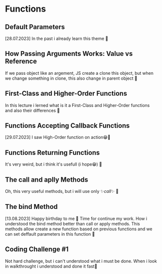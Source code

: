 # Functions

## Default Parameters

[28.07.2023] In the past i already learn this theme 🏁

## How Passing Arguments Works: Value vs Reference

If we pass object like an argement, JS create a clone this object, but when we change something in clone, this also change in parent object 🏁

## First-Class and Higher-Order Functions

In this lecture i lerned what is it a First-Class and Higher-Order functions and also their differences 🏁

## Functions Accepting Callback Functions

[29.07.2023] I saw High-Order function on action😁🏁

## Functions Returning Functions

It's very weird, but i think it's usefull (i hope😁) 🏁

## The call and aplly Methods

Oh, this very useful methods, but i will use only ✨*call*✨ 🏁

## The bind Method

[13.08.2023] Happy birthday to me 🥳 Time for continue my work.
How i understood the bind method better than call or apply methods. This methods allow create a new function based on previous functions and we can set deffault parameters in this function 🏁

## Coding Challenge #1

Not hard challenge, but i can't understood what i must be done. When i look in walkthrought i understood and done it fast🏁
